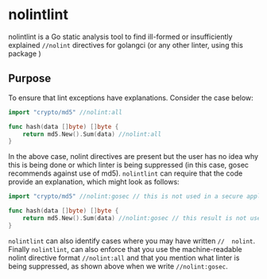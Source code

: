 # nolintlint

nolintlint is a Go static analysis tool to find ill-formed or insufficiently explained `//nolint` directives for golangci
(or any other linter, using this package ) 

## Purpose

To ensure that lint exceptions have explanations.  Consider the case below:

```Go
import "crypto/md5" //nolint:all

func hash(data []byte) []byte {
	return md5.New().Sum(data) //nolint:all
}
```

In the above case, nolint directives are present but the user has no idea why this is being done or which linter
is being suppressed (in this case, gosec recommends against use of md5).  `nolintlint` can require that the code provide an explanation, which might look as follows:

```Go
import "crypto/md5" //nolint:gosec // this is not used in a secure application

func hash(data []byte) []byte {
	return md5.New().Sum(data) //nolint:gosec // this result is not used in a secure application
}
```

`nolintlint` can also identify cases where you may have written `//  nolint`.  Finally `nolintlint`, can also enforce that you
use the machine-readable nolint directive format `//nolint:all` and that you mention what linter is being suppressed, as shown above when we write `//nolint:gosec`.

